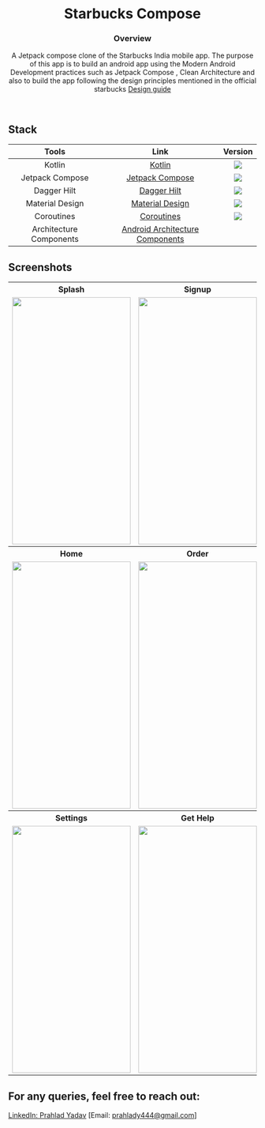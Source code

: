 <h1 align=center>Starbucks Compose</h1>

<h3 align=center>Overview</h3>
<p align=center>A Jetpack compose clone of the Starbucks India mobile app. The purpose of this app is to build an android app using the Modern Android Development practices such as Jetpack Compose , Clean Architecture and also to build the app following the design principles mentioned in the official starbucks <a href="https://creative.starbucks.com/">Design guide</a></p>

<br/>

## Stack

| Tools | Link | Version |
|     :---:      |   :---: | :---:|
| Kotlin | [Kotlin](https://kotlinlang.org) | <img src="https://img.shields.io/badge/Kotlin-1.7.0-blue" /> |
| Jetpack Compose | [Jetpack Compose](https://developer.android.com/jetpack/compose) | <img src="https://img.shields.io/badge/Jetpack%20Compose-1.2.0-brightgreen" /> |
| Dagger Hilt | [Dagger Hilt](https://developer.android.com/training/dependency-injection/hilt-android) | <img src="https://img.shields.io/badge/Dagger%20Hilt-2.43-red" /> |
| Material Design | [Material Design](https://developer.android.com/jetpack/androidx/releases/compose-material) | <img src="https://img.shields.io/badge/Compose%20Material-1.2.0-blue" /> |
| Coroutines | [Coroutines](https://kotlinlang.org/docs/coroutines-guide.html) | <img src="https://img.shields.io/badge/Coroutines%20-1.6.0-yellow" /> |
| Architecture Components | [Android Architecture Components](https://developer.android.com/topic/libraries/architecture) |  |

## Screenshots

<table style="width:100%">
  <tr>
    <th>Splash</th>
    <th>Signup</th>
    <th>Login</th>
  </tr>
  <tr>
    <td><img src = "https://user-images.githubusercontent.com/37804253/210037900-d31ad2a0-c7fc-4ef1-b00e-5b7634ec0b45.png" width=240 height=500/></td>
    <td><img src = "https://user-images.githubusercontent.com/37804253/220575879-2d84ad82-4023-4bd6-9cd3-e4d11de6587f.gif" width=240 height=500/></td>
    <td><img src = "https://user-images.githubusercontent.com/37804253/220575834-e7092ee7-a14e-47ba-a617-7a8ef3af3bfb.gif" width=240 height=500/></td>
  </tr>
  <tr>
    <th>Home</th>
    <th>Order</th>
    <th>Profile</th>
  </tr>
  <tr>
    <td><img src = "https://user-images.githubusercontent.com/37804253/210037894-918d91e9-65d8-4594-8451-7fb63f31cea6.jpg" width=240 height=500/></td>
    <td><img src = "https://user-images.githubusercontent.com/37804253/210132247-38084a7e-c5b9-49bd-8f5d-e477399d4645.gif" width=240 height=500/></td>
    <td><img src = "https://user-images.githubusercontent.com/37804253/218002459-d848a448-1c91-4261-9fc0-dee24f1d52a5.png" width=240 height=500/></td>
  </tr>
  <tr>
    <th>Settings</th>
    <th>Get Help</th>
  </tr>
  <tr>
    <td><img src = "https://user-images.githubusercontent.com/37804253/218139167-9f2360e7-08d8-4ceb-94a0-6d333ebde120.gif" width=240 height=500/></td>
    <td><img src = "https://user-images.githubusercontent.com/37804253/220557466-ebde662b-fd21-474f-aee4-f6bd1785bb3d.png" width=240 height=500/></td>
  </tr>
</table>

## For any queries, feel free to reach out:

[LinkedIn: Prahlad Yadav](https://www.linkedin.com/in/prahlad-yadav-478040257/)
[Email: prahlady444@gmail.com]







